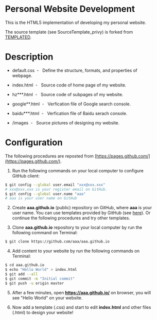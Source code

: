 # Personal Website Development

This is the HTML5 implementation of developing my personal website. 

The source template (see SourceTemplate_privy) is forked from [TEMPLATED](http://templated.co).

# Description

* default.css&#160;     - &#160; Define the structure, formats, and properties of webpage.

* index.html&#160;      - &#160; Source code of home page of my website.

* hz***.html&#160;      - &#160; Source code of subpages of my website.

* google**.html&#160;   - &#160; Verfication file of Google search console.

* baidu***.html&#160;   - &#160; Verfication file of Baidu serach console.

* /images&#160;         - &#160; Source pictures of designing my website.

# Configuration

The following procedures are reposted from [https://pages.github.com/](https://pages.github.com/).

1. Run the following commands on your local computer to configure GitHub client:
```bash
$ git config --global user.email "xxx@xxx.xxx"
# xxx@xxx.xxx is your register email on GitHub.
$ git config --global user.name "aaa"
# aaa is your user name on GitHub
```

2. Create __aaa.github.io__ (public) repository on GitHub, where __aaa__ is your user name. You can use templates provided by GitHub (see [here](https://blog.csdn.net/renfufei/article/details/37725057)). Or continue the following procedures and try other templates.

3. Clone __aaa.github.io__ repository to your local computer by run the following command on Terminal:
```bash
$ git clone https://github.com/aaa/aaa.github.io
```

4. Add content to your website by run the following commands on Terminal:
```bash
$ cd aaa.github.io
$ echo "Hello World" > index.html
$ git add --all
$ git commit -m "Initial commit"
$ git push -u origin master
```

5. After a few minutes, open __https://aaa.github.io/__ on browser, you will see "Hello World" on your website.

6. Now add a template (.css) and start to edit __index.html__ and other files (.html) to design your website!
